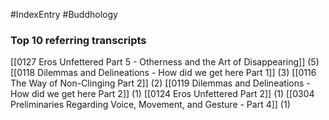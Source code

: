 #IndexEntry #Buddhology

### Top 10 referring transcripts
[[0127 Eros Unfettered Part 5 - Otherness and the Art of Disappearing]] (5)
[[0118 Dilemmas and Delineations - How did we get here Part 1]] (3)
[[0116 The Way of Non-Clinging Part 2]] (2)
[[0119 Dilemmas and Delineations - How did we get here Part 2]] (1)
[[0124 Eros Unfettered Part 2]] (1)
[[0304 Preliminaries Regarding Voice, Movement, and Gesture - Part 4]] (1)

